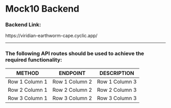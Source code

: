 <h1>Mock10 Backend</h1>

<h3>Backend Link:</h3>https://viridian-earthworm-cape.cyclic.app/
<hr/>
<h3>The following API routes should be used to achieve the required functionality:</h3>

| METHOD | 	ENDPOINT | DESCRIPTION |
| --------------- | --------------- | --------------- |
| Row 1 Column 1 | Row 1 Column 2 | Row 1 Column 3 |
| Row 2 Column 1 | Row 2 Column 2 | Row 2 Column 3 |
| Row 3 Column 1 | Row 3 Column 2 | Row 3 Column 3 |
